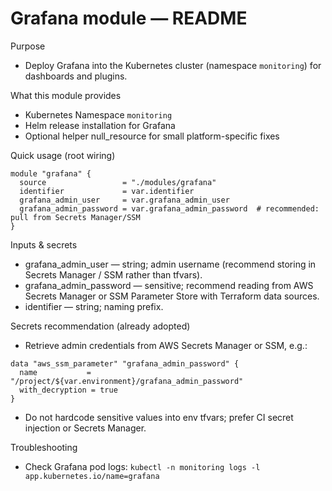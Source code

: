 # Grafana module — README

Purpose
- Deploy Grafana into the Kubernetes cluster (namespace `monitoring`) for dashboards and plugins.

What this module provides
- Kubernetes Namespace `monitoring`
- Helm release installation for Grafana
- Optional helper null_resource for small platform-specific fixes

Quick usage (root wiring)
```hcl
module "grafana" {
  source                 = "./modules/grafana"
  identifier             = var.identifier
  grafana_admin_user     = var.grafana_admin_user
  grafana_admin_password = var.grafana_admin_password  # recommended: pull from Secrets Manager/SSM
}
```

Inputs & secrets
- grafana_admin_user — string; admin username (recommend storing in Secrets Manager / SSM rather than tfvars).
- grafana_admin_password — sensitive; recommend reading from AWS Secrets Manager or SSM Parameter Store with Terraform data sources.
- identifier — string; naming prefix.

Secrets recommendation (already adopted)
- Retrieve admin credentials from AWS Secrets Manager or SSM, e.g.:
```hcl
data "aws_ssm_parameter" "grafana_admin_password" {
  name           = "/project/${var.environment}/grafana_admin_password"
  with_decryption = true
}
```
- Do not hardcode sensitive values into env tfvars; prefer CI secret injection or Secrets Manager.

Troubleshooting
- Check Grafana pod logs: `kubectl -n monitoring logs -l app.kubernetes.io/name=grafana`
